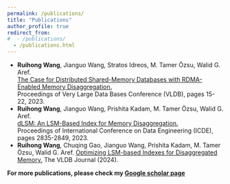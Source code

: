 ```yaml
---
permalink: /publications/
title: "Publications"
author_profile: true
redirect_from: 
#  - /publications/
  - /publications.html
---
```


* **Ruihong Wang**, Jianguo Wang, Stratos Idreos, M. Tamer Özsu, Walid G. Aref.<br> [The Case for Distributed Shared-Memory Databases with RDMA-Enabled Memory Disaggregation.](https://www.vldb.org/pvldb/vol16/p15-wang.pdf)<br> Proceedings of Very Large Data Bases Conference (VLDB), pages 15-22, 2023.
* **Ruihong Wang**, Jianguo Wang, Prishita Kadam, M. Tamer Özsu, Walid G. Aref.<br>
  [dLSM: An LSM-Based Index for Memory Disaggregation.](https://ieeexplore.ieee.org/document/10184823)<br> Proceedings of International Conference on Data Engineering (ICDE), pages 2835-2849, 2023.
* **Ruihong Wang**, Chuqing Gao, Jianguo Wang, Prishita Kadam, M. Tamer Özsu, Walid G. Aref.
  [Optimizing LSM-based Indexes for Disaggregated Memory.](https://link.springer.com/article/10.1007/s00778-024-00863-y) The VLDB Journal (2024).

**For more publications, please check my [Google scholar page](https://scholar.google.com/citations?user=7vccd-kAAAAJ&hl=en)**